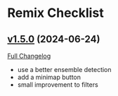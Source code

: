 # Remix Checklist

## [v1.5.0](https://github.com/emptyrivers/wow-remix-checklist/tree/v1.5.0) (2024-06-24)
[Full Changelog](https://github.com/emptyrivers/wow-remix-checklist/compare/v1.4.1...v1.5.0) 

- use a better ensemble detection  
- add a minimap button  
- small improvement to filters  
